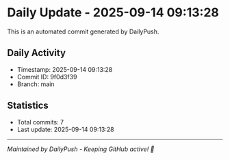 # Daily Update - 2025-09-14 09:13:28

This is an automated commit generated by DailyPush.

## Daily Activity
- Timestamp: 2025-09-14 09:13:28
- Commit ID: 9f0d3f39
- Branch: main

## Statistics
- Total commits: 7
- Last update: 2025-09-14 09:13:28

---
*Maintained by DailyPush - Keeping GitHub active! 🚀*
